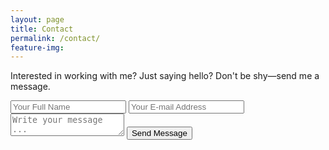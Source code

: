 ```yaml
---
layout: page
title: Contact
permalink: /contact/
feature-img:
---
```


Interested in working with me? Just saying hello? Don't be shy—send me a message.

<form action="https://getsimpleform.com/messages?form_api_token=3687863f00045f5c115282e4a638890f" method="post">
  <!-- the redirect_to is optional, the form will redirect to the referrer on submission -->
  <input type='hidden' name='redirect_to' value='http://kellymason.github.io/thank-you/' />
  <input type='text' name='name' placeholder='Your Full Name' />
  <input type='email' name='email' placeholder='Your E-mail Address' />
  <textarea name='message' placeholder='Write your message ...'></textarea>
  <input type='submit' value='Send Message' />
</form>